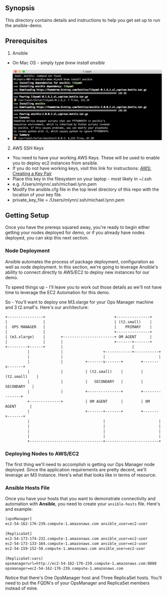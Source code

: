## Synopsis

This directory contains details and instructions to help you get set up to run the ansible-demo.

## Prerequisites

1. Ansible

 - On Mac OS - simply type *brew install ansible*

 - ![Brew Install ansible](/images/brew_install_ansible.png "Brew Install Ansible")

2. AWS SSH Keys

 - You need to have your working AWS Keys.  These will be used to enable you to deploy ec2 instances from ansible.
 - If you do not have working keys, visit this link for instructions: [AWS: Creating a Key Pair](http://docs.aws.amazon.com/AWSEC2/latest/UserGuide/ec2-key-pairs.html)
 - Place this key in the filesystem on your laptop - most likely in ~/.ssh
  - e.g. /Users/mlynn/.ssh/michael.lynn.pem
 - Modify the ansible.cfg file in the top level directory of this repo with the location of your key file.
  - private_key_file = /Users/mlynn/.ssh/michael.lynn.pem

## Getting Setup

Once you have the prereqs squared away, you're ready to begin either getting your nodes deployed for demo, or if you already have nodes deployed, you can skip this next section.

### Node Deployment

Ansible automates the process of package deployment, configuration as well as node deployment.  In this section, we're going to leverage Ansible's ability to connect directly to AWS/EC2 to deploy new instances for our demo.

To speed things up - I'll leave you to work out those details as we'll not have time to leverage the EC2 Automation for this demo.

So - You'll want to deploy one M3.xlarge for your Ops Manager machine and 3 t2.small's.  Here's our architecture:

```
+----------------+                               +---------------+
|                |                               | (t2.small)    |
|  OPS MANAGER   |                               |    PRIMARY    |
|                |                               +---------------+
| (m3.xlarge)    |       +-----------------------+ OM AGENT      |
|                |       |                       +-------+-------+
+---------+------+       |                               |
          |              |                  +------------+-----------+
          |              |                  |                        |
          |              |          +-------v-------+        +-------v-------+
          |              |          | (t2.small)    |        | (t2.small)    |
          |              |          |   SECONDARY   |        |   SECONDARY   |
          |              |          +---------------+        +---------------+
          +--------------+          | OM AGENT      |        | OM AGENT      |
          |                         +-------+-------+        +-------+-------+
          |                                 |                        |
          |                                 |                        |
          |                                 |                        |
          |                                 |                        |
          +---------------------------------+------------------------+

```

### Deploying Nodes to AWS/EC2

The first thing we'll need to accomplish is getting our Ops Manager node deployed.  Since the application requirements are pretty decent, we'll leverage an M3 Instance.  Here's what that looks like in terms of resource:



### Ansible Hosts File

Once you have your hosts that you want to demonstrate connectivity and automation with **Ansible**, you need to create your ```ansible-hosts``` file.  Here's and example:

```
[opsManager]
ec2-54-162-176-239.compute-1.amazonaws.com ansible_user=ec2-user

[ReplicaSet]
ec2-54-173-174-232.compute-1.amazonaws.com ansible_user=ec2-user
ec2-54-173-133-164.compute-1.amazonaws.com ansible_user=ec2-user
ec2-54-159-152-50.compute-1.amazonaws.com ansible_user=ec2-user

[ReplicaSet:vars]
opsmanagerurl=http://ec2-54-162-176-239.compute-1.amazonaws.com:8080
opsmanager=ec2-54-162-176-239.compute-1.amazonaws.com
```
Notice that there's One OpsManager host and Three ReplicaSet hosts.  You'll need to put the FQDN's of your OpsManager and ReplicaSet members instead of mine. 
